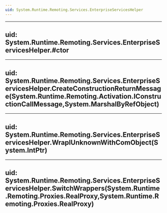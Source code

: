 ```yaml
---
uid: System.Runtime.Remoting.Services.EnterpriseServicesHelper
---
```


---
uid: System.Runtime.Remoting.Services.EnterpriseServicesHelper.#ctor
---

---
uid: System.Runtime.Remoting.Services.EnterpriseServicesHelper.CreateConstructionReturnMessage(System.Runtime.Remoting.Activation.IConstructionCallMessage,System.MarshalByRefObject)
---

---
uid: System.Runtime.Remoting.Services.EnterpriseServicesHelper.WrapIUnknownWithComObject(System.IntPtr)
---

---
uid: System.Runtime.Remoting.Services.EnterpriseServicesHelper.SwitchWrappers(System.Runtime.Remoting.Proxies.RealProxy,System.Runtime.Remoting.Proxies.RealProxy)
---
